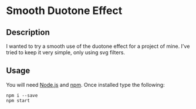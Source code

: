 # Smooth Duotone Effect
## Description
I wanted to try a smooth use of the duotone effect for a project of mine.
I've tried to keep it very simple, only using svg filters.
## Usage
You will need [Node.js](https://nodejs.org/en/download/) and [npm](https://docs.npmjs.com/getting-started/installing-node).
Once installed type the following:
```
npm i --save
npm start
```

